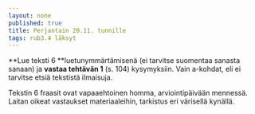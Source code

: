 ```yaml
---
layout: none
published: true
title: Perjantain 20.11. tunnille
tags: rub3.4 läksyt
---
```

**Lue teksti 6 **luetunymmärtämisenä (ei tarvitse suomentaa sanasta sanaan) ja **vastaa tehtävän 1** (s. 104) kysymyksiin. Vain a-kohdat, eli ei tarvitse etsiä tekstistä ilmaisuja.

Tekstin 6 fraasit ovat vapaaehtoinen homma, arviointipäivään mennessä. Laitan oikeat vastaukset materiaaleihin, tarkistus eri värisellä kynällä.
